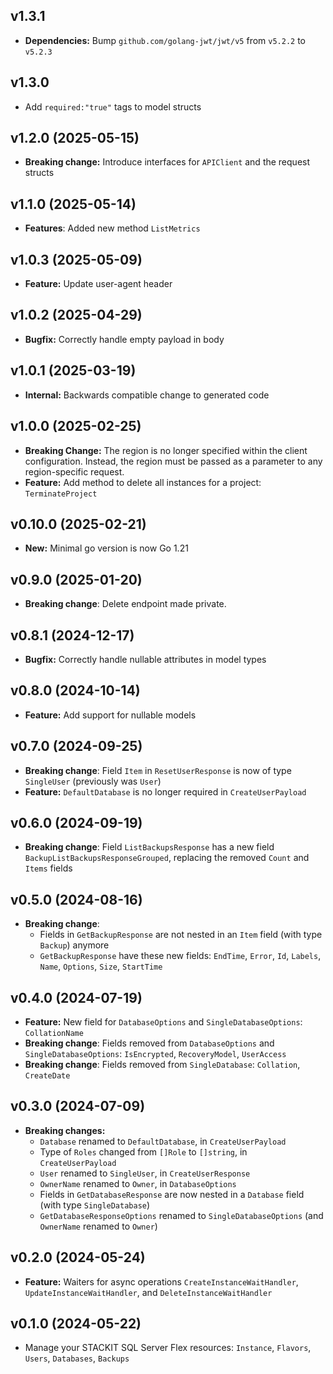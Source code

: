 ## v1.3.1
  - **Dependencies:** Bump `github.com/golang-jwt/jwt/v5` from `v5.2.2` to `v5.2.3`

## v1.3.0
- Add `required:"true"` tags to model structs

## v1.2.0 (2025-05-15)
- **Breaking change:** Introduce interfaces for `APIClient` and the request structs

## v1.1.0 (2025-05-14)
- **Features**: Added new method `ListMetrics`

## v1.0.3 (2025-05-09)
- **Feature:** Update user-agent header

## v1.0.2 (2025-04-29)
- **Bugfix:** Correctly handle empty payload in body

## v1.0.1 (2025-03-19)
- **Internal:** Backwards compatible change to generated code

## v1.0.0 (2025-02-25)
- **Breaking Change:** The region is no longer specified within the client configuration. Instead, the region must be passed as a parameter to any region-specific request.
- **Feature:** Add method to delete all instances for a project: `TerminateProject`

## v0.10.0 (2025-02-21)
- **New:** Minimal go version is now Go 1.21

## v0.9.0 (2025-01-20)

- **Breaking change**: Delete endpoint made private.

## v0.8.1 (2024-12-17)

- **Bugfix:** Correctly handle nullable attributes in model types

## v0.8.0 (2024-10-14)

- **Feature:** Add support for nullable models

## v0.7.0 (2024-09-25)

- **Breaking change**: Field `Item` in `ResetUserResponse` is now of type `SingleUser` (previously was `User`)
- **Feature:** `DefaultDatabase` is no longer required in `CreateUserPayload`

## v0.6.0 (2024-09-19)

- **Breaking change**: Field `ListBackupsResponse` has a new field `BackupListBackupsResponseGrouped`, replacing the removed `Count` and `Items` fields

## v0.5.0 (2024-08-16)

- **Breaking change**:
  - Fields in `GetBackupResponse` are not nested in an `Item` field (with type `Backup`) anymore
  - `GetBackupResponse` have these new fields: `EndTime`, `Error`, `Id`, `Labels`, `Name`, `Options`, `Size`, `StartTime`

## v0.4.0 (2024-07-19)

- **Feature:** New field for `DatabaseOptions` and `SingleDatabaseOptions`: `CollationName`
- **Breaking change**: Fields removed from `DatabaseOptions` and `SingleDatabaseOptions`: `IsEncrypted`, `RecoveryModel`, `UserAccess`
- **Breaking change**: Fields removed from `SingleDatabase`: `Collation`, `CreateDate`

## v0.3.0 (2024-07-09)

- **Breaking changes:**
  - `Database` renamed to `DefaultDatabase`, in `CreateUserPayload`
  - Type of `Roles` changed from `[]Role` to `[]string`, in `CreateUserPayload`
  - `User` renamed to `SingleUser`, in `CreateUserResponse`
  - `OwnerName` renamed to `Owner`, in `DatabaseOptions`
  - Fields in `GetDatabaseResponse` are now nested in a `Database` field (with type `SingleDatabase`)
  - `GetDatabaseResponseOptions` renamed to `SingleDatabaseOptions` (and `OwnerName` renamed to `Owner`)

## v0.2.0 (2024-05-24)

- **Feature:** Waiters for async operations `CreateInstanceWaitHandler`, `UpdateInstanceWaitHandler`, and `DeleteInstanceWaitHandler`

## v0.1.0 (2024-05-22)

- Manage your STACKIT SQL Server Flex resources: `Instance`, `Flavors`, `Users`, `Databases`, `Backups`
